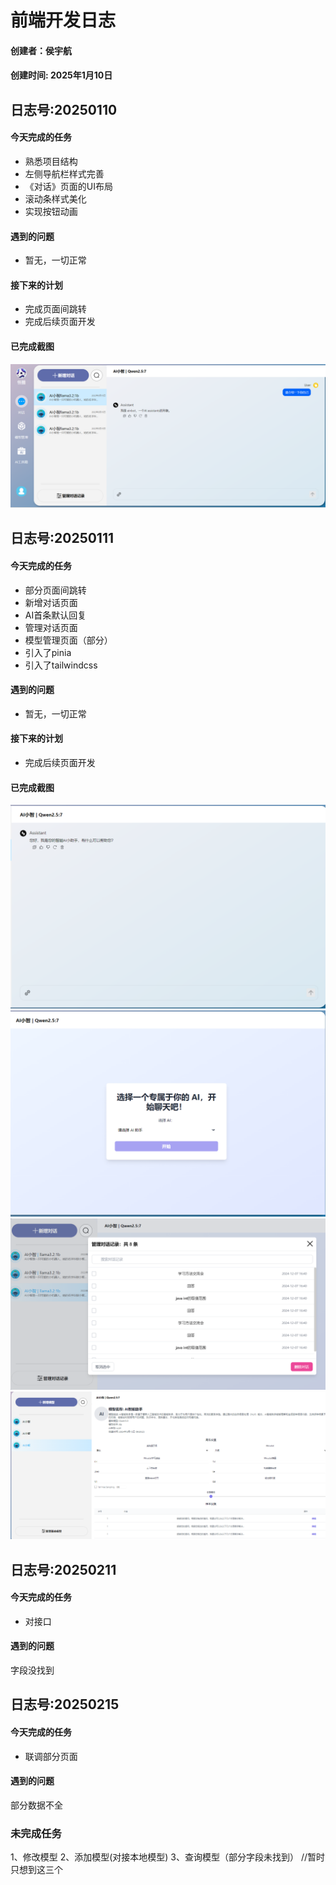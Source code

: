 # 前端开发日志
#### 创建者：侯宇航
#### 创建时间: 2025年1月10日

## 日志号:20250110
#### 今天完成的任务
- 熟悉项目结构
- 左侧导航栏样式完善
- 《对话》页面的UI布局
- 滚动条样式美化
- 实现按钮动画
####  遇到的问题
- 暂无，一切正常
#### 接下来的计划
- 完成页面间跳转
- 完成后续页面开发
#### 已完成截图
![左侧导航栏样式完善](./完成截图/250110.png)

## 日志号:20250111
#### 今天完成的任务
- 部分页面间跳转
- 新增对话页面
- AI首条默认回复
- 管理对话页面
- 模型管理页面（部分）
- 引入了pinia
- 引入了tailwindcss
####  遇到的问题
- 暂无，一切正常
#### 接下来的计划
- 完成后续页面开发
#### 已完成截图
![对话页面](./完成截图/250111.png)
![新增对话](./完成截图/250111-2.png)
![管理对话](./完成截图/250111-3.png)
![管理模型](./完成截图/250111-4.png)

## 日志号:20250211
#### 今天完成的任务
- 对接口
####  遇到的问题
字段没找到

## 日志号:20250215
#### 今天完成的任务
- 联调部分页面
####  遇到的问题
部分数据不全
### 未完成任务
1、修改模型
2、添加模型(对接本地模型)
3、查询模型（部分字段未找到）
//暂时只想到这三个
